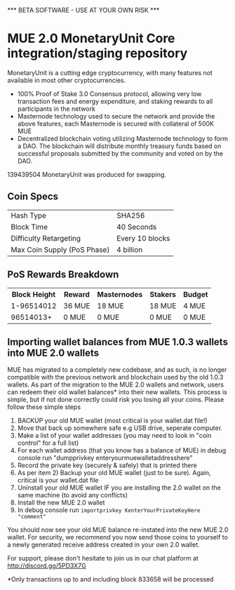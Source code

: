 *** BETA SOFTWARE - USE AT YOUR OWN RISK ***

MUE 2.0
MonetaryUnit Core integration/staging repository
=====================================

MonetaryUnit is a cutting edge cryptocurrency, with many features not available in most other cryptocurrencies.
- 100% Proof of Stake 3.0 Consensus protocol, allowing very low transaction fees and energy expenditure, and staking rewards to all participants in the network
- Masternode technology used to secure the network and provide the above features, each Masternode is secured
  with collateral of 500K MUE
- Decentralized blockchain voting utilizing Masternode technology to form a DAO. The blockchain will distribute monthly treasury funds based on successful proposals submitted by the community and voted on by the DAO.

139439504 MonetaryUnit was produced for swapping.

## Coin Specs ##
<table>
<tr><td>Hash Type</td><td>SHA256</td></tr>
<tr><td>Block Time</td><td>40 Seconds</td></tr>
<tr><td>Difficulty Retargeting</td><td>Every 10 blocks</td></tr>
<tr><td>Max Coin Supply (PoS Phase)</td><td>4 billion</td></tr>
</table>

## PoS Rewards Breakdown ##

<table>
<th>Block Height</th><th>Reward</th><th>Masternodes</th><th>Stakers</th><th>Budget</th>
<tr><td>1-96514012</td><td>36 MUE</td><td>18 MUE</td><td>18 MUE</td><td>4 MUE</td></tr>
<tr><td>96514013+</td><td>0 MUE</td><td>0 MUE</td><td>0 MUE</td><td>0 MUE</td></tr>
</table>

## Importing wallet balances from MUE 1.0.3 wallets into MUE 2.0 wallets ##

MUE has migrated to a completely new codebase, and as such, is no longer compatible with the previous network and blockchain used by the old 1.0.3 wallets.
As part of the migration to the MUE 2.0 wallets and network, users can redeem their old wallet balances* into their new wallets.
This process is simple, but if not done correctly could risk you losing all your coins.
Please follow these simple steps
1) BACKUP your old MUE wallet (most critical is your wallet.dat file!)
2) Move that back up somewhere safe e.g USB drive, seperate computer.
3) Make a list of your wallet addresses (you may need to look in "coin control" for a full list)
4) For each wallet address (that you know has a balance of MUE) in debug console run "dumpprivkey enteryourmuewalletaddresshere"
5) Record the private key (securely & safely) that is printed there
6) As per item 2) Backup your old MUE wallet (just to be sure).  Again, critical is your wallet.dat file
7) Uninstall your old MUE wallet IF you are installing the 2.0 wallet on the same machine (to avoid any conflicts)
8) Install the new MUE 2.0 wallet
9) In debug console run `importprivkey KenterYourPrivateKeyHere "comment"`

You should now see your old MUE balance re-instated into the new MUE 2.0 wallet.
For security, we recommend you now send those coins to yourself to a newly generated receive address created in your own 2.0 wallet.

For support, please don't hesitate to join us in our chat platform at http://discord.gg/5PD3X7G

*Only transactions up to and including block 833658 will be processed
